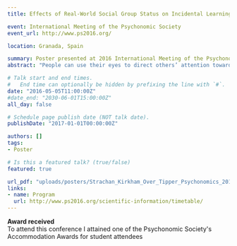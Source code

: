 ```yaml
---
title: Effects of Real-World Social Group Status on Incidental Learning of Trust

event: International Meeting of the Psychonomic Society
event_url: http://www.ps2016.org/

location: Granada, Spain

summary: Poster presented at 2016 International Meeting of the Psychonomic Society, May 5-8
abstract: "People can use their eyes to direct others’ attention towards objects and features in their environment. A person who consistently looks away from targets is later judged to be less trustworthy than one that consistently looks towards targets, even when the person is a background distractor that viewers are instructed to ignore. This has been used in previous research to experimentally manipulate the trustworthiness of gaze-cueing faces. However, to date, evidence remains unclear as to how the identity of a cueing face may affect how we interpret trustworthiness from gaze cues. Social psychology has long known that we treat people differently on the basis of social groups, and to date, no studies have investigated whether real-world social groups can affect the incidental learning of trust from gaze cues. As in-group members are typically favoured over out-group members, one might expect that invalid in-group faces would be more resilient to devaluation than out-group faces. Alternatively, in-group members are treated as more heterogeneous individuals than are out-group members, and in-group transgressors can sometimes be punished more harshly than out-group transgressors, so one might expect that this would lead to stricter penalties applied to invalid in-group identities. We explore this by using the real-world social category of race, where participants see faces of both their own and another race, half of which provide valid cues and half invalid. We provide the first investigation into whether these real-world differences in the face identities change how participants learn about trust from patterns of gaze behaviour."

# Talk start and end times.
#   End time can optionally be hidden by prefixing the line with `#`.
date: "2016-05-05T11:00:00Z"
#date_end: "2030-06-01T15:00:00Z"
all_day: false

# Schedule page publish date (NOT talk date).
publishDate: "2017-01-01T00:00:00Z"

authors: []
tags: 
- Poster

# Is this a featured talk? (true/false)
featured: true

url_pdf: "uploads/posters/Strachan_Kirkham_Over_Tipper_Psychonomics_2016.pdf"
links:
- name: Program
  url: http://www.ps2016.org/scientific-information/timetable/
---
```


**Award received**<br />
To attend this conference I attained one of the Psychonomic Society's Accommodation Awards for student attendees